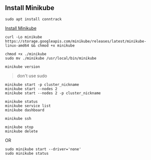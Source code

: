 ## Install Minikube


```shell
sudo apt install conntrack
```



[Install Minikube](https://kubernetes.io/docs/tasks/tools/install-minikube/)

```shell
curl -Lo minikube https://storage.googleapis.com/minikube/releases/latest/minikube-linux-amd64 && chmod +x minikube

chmod +x ./minikube
sudo mv ./minikube /usr/local/bin/minikube

minikube version
```

> don't use sudo

```shell
minikube start -p cluster_nickname
minikube start --nodes 2
minikube start --nodes 2 -p cluster_nickname

minikube status
minikube service list
minikube dashboard

minikube ssh

minikube stop
minikube delete
```

OR

```shell
sudo minikube start --driver='none'
sudo minikube status
```


